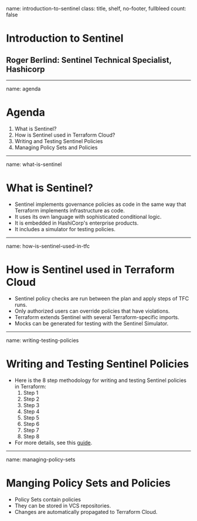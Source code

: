 name: introduction-to-sentinel
class: title, shelf, no-footer, fullbleed
count: false

# Introduction to Sentinel
## Roger Berlind: Sentinel Technical Specialist, Hashicorp

---
name: agenda
# Agenda

1. What is Sentinel?
2. How is Sentinel used in Terraform Cloud?
3. Writing and Testing Sentinel Policies
4. Managing Policy Sets and Policies

---
name: what-is-sentinel
# What is Sentinel?

* Sentinel implements governance policies as code in the same way that Terraform implements infrastructure as code.
* It uses its own language with sophisticated conditional logic.
* It is embedded in HashiCorp's enterprise products.
* It includes a simulator for testing policies.

---
name: how-is-sentinel-used-in-tfc
# How is Sentinel used in Terraform Cloud

* Sentinel policy checks are run between the plan and apply steps of TFC runs.
* Only authorized users can override policies that have violations.
* Terraform extends Sentinel with several Terraform-specific imports.
* Mocks can be generated for testing with the Sentinel Simulator.

---
name: writing-testing-policies
# Writing and Testing Sentinel Policies

* Here is the 8 step methodology for writing and testing Sentinel policies in Terraform:
  1. Step 1
  2. Step 2
  3. Step 3
  4. Step 4
  5. Step 5
  6. Step 6
  7. Step 7
  8. Step 8
* For more details, see this [guide](https://www.hashicorp.com/resources/writing-and-testing-sentinel-policies-for-terraform).

---
name: managing-policy-sets
# Manging Policy Sets and Policies

* Policy Sets contain policies
* They can be stored in VCS repositories.
* Changes are automatically propagated to Terraform Cloud.
